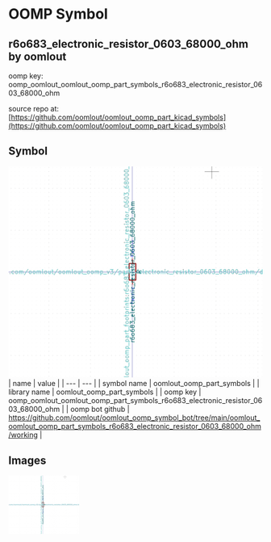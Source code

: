 # OOMP Symbol  
## r6o683_electronic_resistor_0603_68000_ohm  by oomlout  
  
oomp key: oomp_oomlout_oomlout_oomp_part_symbols_r6o683_electronic_resistor_0603_68000_ohm  
  
source repo at: [https://github.com/oomlout/oomlout_oomp_part_kicad_symbols](https://github.com/oomlout/oomlout_oomp_part_kicad_symbols)  
## Symbol  
  
[![working.png](working_600.png)](working.png)  
| name | value | 
| --- | --- | 
| symbol name | oomlout_oomp_part_symbols | 
| library name | oomlout_oomp_part_symbols | 
| oomp key | oomp_oomlout_oomlout_oomp_part_symbols_r6o683_electronic_resistor_0603_68000_ohm | 
| oomp bot github | https://github.com/oomlout/oomlout_oomp_symbol_bot/tree/main/oomlout_oomlout_oomp_part_symbols_r6o683_electronic_resistor_0603_68000_ohm/working | 
## Images  
  
[![working.png](working_140.png)](working.png)  
